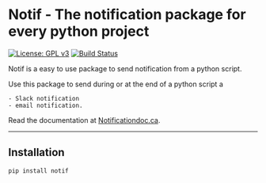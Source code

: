 # Notif - The notification package for every python project
[![License: GPL v3](https://img.shields.io/badge/License-GPL%20v3-blue.svg)](http://www.gnu.org/licenses/gpl-3.0)
[![Build Status](https://travis-ci.com/davebulaval/notification.svg?branch=master)](https://travis-ci.com/davebulaval/notification)

Notif is a easy to use package to send notification from a python script.

Use this package to send during or at the end of a python script a

    - Slack notification
    - email notification.
    
Read the documentation at [Notificationdoc.ca](https://notificationdoc.ca).

---------

## Installation

```shell script
pip install notif
```


